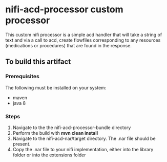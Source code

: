 # nifi-acd-processor custom processor

This custom nifi processor is a simple acd handler that will take a string of text and
via a call to acd, create flowfiles corresponding to any resources (medications or procedures)
that are found in the response.

## To build this artifact

### Prerequisites

The following must be installed on your system:

- maven
- java 8

### Steps

1. Navigate to the the nifi-acd-processor-bundle directory
1. Perform the build with **mvn clean install**
1. Navigate to the nifi-acd-nar/target directory. The .nar file should be present.  
1. Copy the .nar file to your nifi implementation, either into the library folder or into the extensions folder
